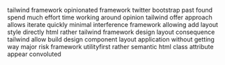 tailwind framework opinionated framework twitter bootstrap past found spend much effort time working around opinion tailwind offer approach allows iterate quickly minimal interference framework allowing add layout style directly html rather tailwind framework design layout consequence tailwind allow build design component layout application without getting way major risk framework utilityfirst rather semantic html class attribute appear convoluted
